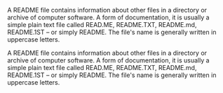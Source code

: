 A README file contains information about other files in a directory or archive of computer software. A form of documentation, it is usually a simple plain text file called READ.ME, README.TXT, README.md, README.1ST – or simply README. The file's name is generally written in uppercase letters.

A README file contains information about other files in a directory or archive of computer software. A form of documentation, it is usually a simple plain text file called READ.ME, README.TXT, README.md, README.1ST – or simply README. The file's name is generally written in uppercase letters.
